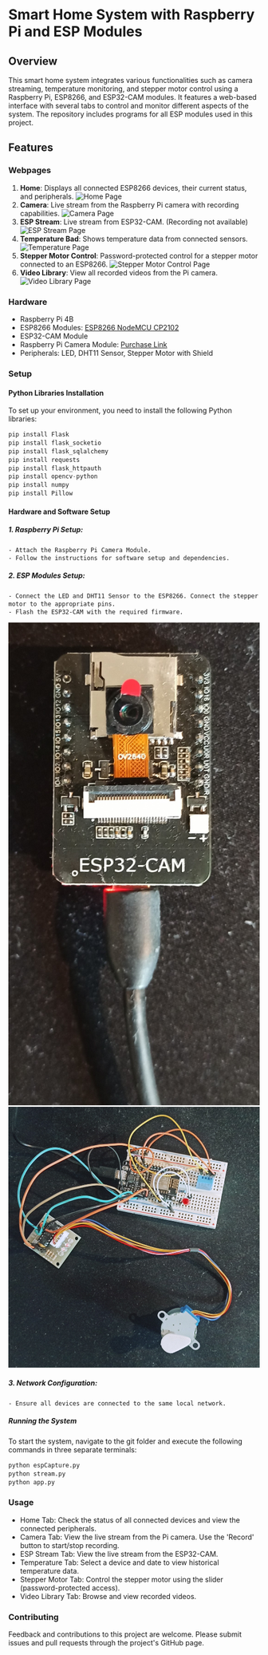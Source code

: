 # Smart Home System with Raspberry Pi and ESP Modules

## Overview

This smart home system integrates various functionalities such as camera streaming, temperature monitoring, and stepper motor control using a Raspberry Pi, ESP8266, and ESP32-CAM modules. It features a web-based interface with several tabs to control and monitor different aspects of the system. The repository includes programs for all ESP modules used in this project.

## Features

### Webpages

1. **Home**: Displays all connected ESP8266 devices, their current status, and peripherals.
   ![Home Page](images/Index.jpg)
2. **Camera**: Live stream from the Raspberry Pi camera with recording capabilities.
   ![Camera Page](images/Camera1.jpg)
3. **ESP Stream**: Live stream from ESP32-CAM. (Recording not available)
   ![ESP Stream Page](images/Camera2.jpg)
4. **Temperature Bad**: Shows temperature data from connected sensors.
   ![Temperature Page](images/Temperatur.jpg)
5. **Stepper Motor Control**: Password-protected control for a stepper motor connected to an ESP8266.
   ![Stepper Motor Control Page](images/Stepper.jpg)
6. **Video Library**: View all recorded videos from the Pi camera.
   ![Video Library Page](images/VideoLib.jpg)

### Hardware

- Raspberry Pi 4B
- ESP8266 Modules: [ESP8266 NodeMCU CP2102](https://www.amazon.de/dp/B08HQ9991S?psc=1&ref=ppx_yo2ov_dt_b_product_details)
- ESP32-CAM Module
- Raspberry Pi Camera Module: [Purchase Link](https://www.amazon.de/kamera-Raspberry-Kamera-geh%C3%A4use-Flexkabel/dp/B07MNR3VM8/ref=sr_1_11?__mk_de_DE=%C3%85M%C3%85%C5%BD%C3%95%C3%91&keywords=pi+camera&qid=1700404319&sr=8-11)
- Peripherals: LED, DHT11 Sensor, Stepper Motor with Shield


### Setup

#### Python Libraries Installation
To set up your environment, you need to install the following Python libraries:
```python 
pip install Flask
pip install flask_socketio
pip install flask_sqlalchemy
pip install requests
pip install flask_httpauth
pip install opencv-python
pip install numpy
pip install Pillow
```
#### Hardware and Software Setup
##### 1. Raspberry Pi Setup:
	- Attach the Raspberry Pi Camera Module.
	- Follow the instructions for software setup and dependencies.
##### 2. ESP Modules Setup:
	- Connect the LED and DHT11 Sensor to the ESP8266. Connect the stepper motor to the appropriate pins.
	- Flash the ESP32-CAM with the required firmware.
![ESP-Cam Setup](images/ESP32-Cam.jpg)
![ESP-Cam Setup](images/ESP8266_Full.jpg)
##### 3. Network Configuration:
	- Ensure all devices are connected to the same local network.

##### Running the System
To start the system, navigate to the git folder and execute the following commands in three separate terminals:

```bash 
python espCapture.py
python stream.py
python app.py
```

### Usage

- Home Tab: Check the status of all connected devices and view the connected peripherals.
- Camera Tab: View the live stream from the Pi camera. Use the 'Record' button to start/stop recording.
- ESP Stream Tab: View the live stream from the ESP32-CAM.
- Temperature Tab: Select a device and date to view historical temperature data.
- Stepper Motor Tab: Control the stepper motor using the slider (password-protected access).
- Video Library Tab: Browse and view recorded videos.

### Contributing
Feedback and contributions to this project are welcome. Please submit issues and pull requests through the project's GitHub page.